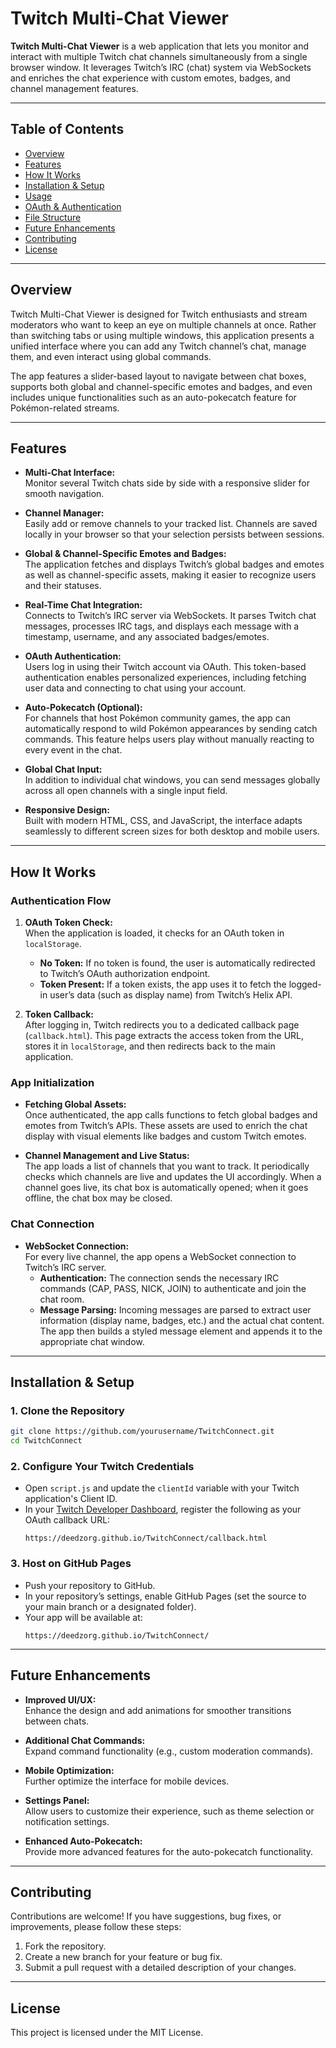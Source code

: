 # Twitch Multi-Chat Viewer

**Twitch Multi-Chat Viewer** is a web application that lets you monitor and interact with multiple Twitch chat channels simultaneously from a single browser window. It leverages Twitch’s IRC (chat) system via WebSockets and enriches the chat experience with custom emotes, badges, and channel management features.

---

## Table of Contents

- [Overview](#overview)
- [Features](#features)
- [How It Works](#how-it-works)
- [Installation & Setup](#installation--setup)
- [Usage](#usage)
- [OAuth & Authentication](#oauth--authentication)
- [File Structure](#file-structure)
- [Future Enhancements](#future-enhancements)
- [Contributing](#contributing)
- [License](#license)

---

## Overview

Twitch Multi-Chat Viewer is designed for Twitch enthusiasts and stream moderators who want to keep an eye on multiple channels at once. Rather than switching tabs or using multiple windows, this application presents a unified interface where you can add any Twitch channel’s chat, manage them, and even interact using global commands.

The app features a slider-based layout to navigate between chat boxes, supports both global and channel-specific emotes and badges, and even includes unique functionalities such as an auto-pokecatch feature for Pokémon-related streams.

---

## Features

- **Multi-Chat Interface:**\
  Monitor several Twitch chats side by side with a responsive slider for smooth navigation.

- **Channel Manager:**\
  Easily add or remove channels to your tracked list. Channels are saved locally in your browser so that your selection persists between sessions.

- **Global & Channel-Specific Emotes and Badges:**\
  The application fetches and displays Twitch’s global badges and emotes as well as channel-specific assets, making it easier to recognize users and their statuses.

- **Real-Time Chat Integration:**\
  Connects to Twitch’s IRC server via WebSockets. It parses Twitch chat messages, processes IRC tags, and displays each message with a timestamp, username, and any associated badges/emotes.

- **OAuth Authentication:**\
  Users log in using their Twitch account via OAuth. This token-based authentication enables personalized experiences, including fetching user data and connecting to chat using your account.

- **Auto-Pokecatch (Optional):**\
  For channels that host Pokémon community games, the app can automatically respond to wild Pokémon appearances by sending catch commands. This feature helps users play without manually reacting to every event in the chat.

- **Global Chat Input:**\
  In addition to individual chat windows, you can send messages globally across all open channels with a single input field.

- **Responsive Design:**\
  Built with modern HTML, CSS, and JavaScript, the interface adapts seamlessly to different screen sizes for both desktop and mobile users.

---

## How It Works

### Authentication Flow

1. **OAuth Token Check:**\
   When the application is loaded, it checks for an OAuth token in `localStorage`.

   - **No Token:** If no token is found, the user is automatically redirected to Twitch’s OAuth authorization endpoint.
   - **Token Present:** If a token exists, the app uses it to fetch the logged-in user’s data (such as display name) from Twitch’s Helix API.

2. **Token Callback:**\
   After logging in, Twitch redirects you to a dedicated callback page (`callback.html`). This page extracts the access token from the URL, stores it in `localStorage`, and then redirects back to the main application.

### App Initialization

- **Fetching Global Assets:**\
  Once authenticated, the app calls functions to fetch global badges and emotes from Twitch’s APIs. These assets are used to enrich the chat display with visual elements like badges and custom Twitch emotes.

- **Channel Management and Live Status:**\
  The app loads a list of channels that you want to track. It periodically checks which channels are live and updates the UI accordingly. When a channel goes live, its chat box is automatically opened; when it goes offline, the chat box may be closed.

### Chat Connection

- **WebSocket Connection:**\
  For every live channel, the app opens a WebSocket connection to Twitch’s IRC server.
  - **Authentication:** The connection sends the necessary IRC commands (CAP, PASS, NICK, JOIN) to authenticate and join the chat room.
  - **Message Parsing:** Incoming messages are parsed to extract user information (display name, badges, etc.) and the actual chat content. The app then builds a styled message element and appends it to the appropriate chat window.

---

## Installation & Setup

### 1. Clone the Repository

```bash
git clone https://github.com/yourusername/TwitchConnect.git
cd TwitchConnect
```

### 2. Configure Your Twitch Credentials

- Open `script.js` and update the `clientId` variable with your Twitch application's Client ID.
- In your [Twitch Developer Dashboard](https://dev.twitch.tv/console/apps), register the following as your OAuth callback URL:
  ```
  https://deedzorg.github.io/TwitchConnect/callback.html
  ```

### 3. Host on GitHub Pages

- Push your repository to GitHub.
- In your repository’s settings, enable GitHub Pages (set the source to your main branch or a designated folder).
- Your app will be available at:
  ```
  https://deedzorg.github.io/TwitchConnect/
  ```

---

## Future Enhancements

- **Improved UI/UX:**\
  Enhance the design and add animations for smoother transitions between chats.

- **Additional Chat Commands:**\
  Expand command functionality (e.g., custom moderation commands).

- **Mobile Optimization:**\
  Further optimize the interface for mobile devices.

- **Settings Panel:**\
  Allow users to customize their experience, such as theme selection or notification settings.

- **Enhanced Auto-Pokecatch:**\
  Provide more advanced features for the auto-pokecatch functionality.

---

## Contributing

Contributions are welcome! If you have suggestions, bug fixes, or improvements, please follow these steps:

1. Fork the repository.
2. Create a new branch for your feature or bug fix.
3. Submit a pull request with a detailed description of your changes.

---

## License

This project is licensed under the MIT License.

